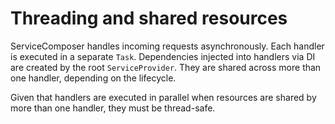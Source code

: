 # Threading and shared resources

ServiceComposer handles incoming requests asynchronously. Each handler is executed in a separate `Task`. Dependencies injected into handlers via DI are created by the root `ServiceProvider`. They are shared across more than one handler, depending on the lifecycle.

Given that handlers are executed in parallel when resources are shared by more than one handler, they must be thread-safe.
